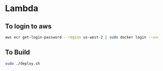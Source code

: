 # Lambda

## To login to aws

```bash
aws ecr get-login-password --region us-west-2 | sudo docker login --username AWS --password-stdin 996737042245.dkr.ecr.us-west-2.amazonaws.com
```

## To Build

```bash
sudo ./deploy.sh
```